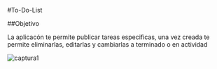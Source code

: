 #To-Do-List

##Objetivo

La aplicacón te permite publicar tareas especificas, una vez creada te permite eliminarlas, editarlas y cambiarlas a terminado o en actividad

![captura1](https://user-images.githubusercontent.com/21071476/46437981-4ed1fc00-c722-11e8-82cb-ec269644372b.JPG)
